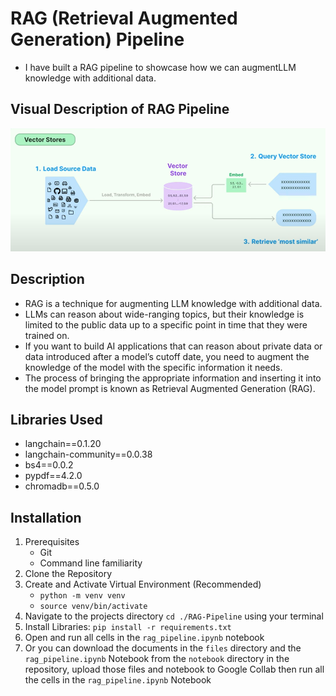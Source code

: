 # RAG (Retrieval Augmented Generation) Pipeline
- I have built a RAG pipeline to showcase how we can augmentLLM knowledge with additional data.

## Visual Description of RAG Pipeline
![RAG Pipeline Image](./image/rag.png)

## Description
- RAG is a technique for augmenting LLM knowledge with additional data.
- LLMs can reason about wide-ranging topics, but their knowledge is limited to the public data up to a specific point in time that they were trained on. 
- If you want to build AI applications that can reason about private data or data introduced after a model’s cutoff date, you need to augment the knowledge of the model with the specific information it needs. 
- The process of bringing the appropriate information and inserting it into the model prompt is known as Retrieval Augmented Generation (RAG).

## Libraries Used
- langchain==0.1.20
- langchain-community==0.0.38
- bs4==0.0.2
- pypdf==4.2.0
- chromadb==0.5.0

## Installation
 1. Prerequisites
    - Git
    - Command line familiarity
 2. Clone the Repository
 3. Create and Activate Virtual Environment (Recommended)
    - `python -m venv venv`
    - `source venv/bin/activate`
 4. Navigate to the projects directory `cd ./RAG-Pipeline` using your terminal
 5. Install Libraries: `pip install -r requirements.txt`
 6. Open and run all cells in the `rag_pipeline.ipynb` notebook
 7. Or you can download the documents in the `files` directory and the `rag_pipeline.ipynb`  Notebook from the `notebook` directory in the repository, upload those files and notebook to Google Collab then run all the cells in the `rag_pipeline.ipynb` Notebook


